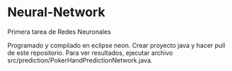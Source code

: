 # Neural-Network
Primera tarea de Redes Neuronales

Programado y compilado en eclipse neon. Crear proyecto java y hacer pull de este repositorio. Para ver resultados, ejecutar archivo src/prediction/PokerHandPredictionNetwork.java.
